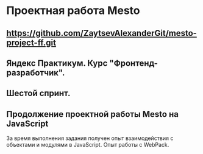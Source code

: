 # Проектная работа Mesto
https://github.com/ZaytsevAlexanderGit/mesto-project-ff.git
------ 

## Яндекс Практикум. Курс "Фронтенд-разработчик".
## Шестой спринт.
## Продолжение проектной работы Mesto на JavaScript
За время выполнения задания получен опыт взаимодействия с объектами и модулями в JavaScript. Опыт работы с WebPack.